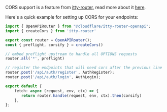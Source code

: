 CORS support is a feature from [itty-router](https://github.com/kwhitley/itty-router),
read more about it [here](https://itty.dev/itty-router/cors).

Here's a quick example for setting up CORS for your endpoints:

```ts
import { OpenAPIRouter } from "@cloudflare/itty-router-openapi";
import { createCors } from 'itty-router'

export const router = OpenAPIRouter();
const { preflight, corsify } = createCors()

// embed preflight upstream to handle all OPTIONS requests
router.all('*', preflight)

// register the endpoints that will need cors after the previous line
router.post('/api/auth/register', AuthRegister);
router.post('/api/auth/login', AuthLogin);

export default {
    fetch: async (request, env, ctx) => {
       return router.handle(request, env, ctx).then(corsify)
    },
};
```
